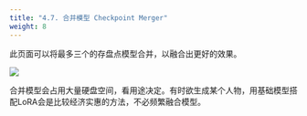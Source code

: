```yaml
---
title: "4.7. 合并模型 Checkpoint Merger"
weight: 8
---
```


此页面可以将最多三个的存盘点模型合并，以融合出更好的效果。

![](../../../images/checkpoint-merger-1.webp)

合并模型会占用大量硬盘空间，看用途决定。有时欲生成某个人物，用基础模型搭配LoRA会是比较经济实惠的方法，不必频繁融合模型。
